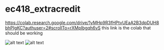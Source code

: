 # ec418_extracredit

https://colab.research.google.com/drive/1yMHp9R3fHPtvUEaA2B3dpDUH8bhPIgKC?authuser=2#scrollTo=rXMpIbgqh6vS
this link is the colab that should be working


![alt text](https://github.com//sunni426/ec418_extracredit/blob/Qlearning/colabcoding_solutions/Untitled.png?raw=true)
![alt text](https://github.com//sunni426/ec418_extracredit/blob/Qlearning/colabcoding_solutions/Untitled1.png?raw=true)
